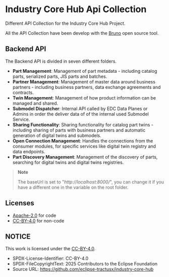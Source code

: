 # Industry Core Hub Api Collection
Different API Collection for the Industry Core Hub Project.

All the API Collection have been develop with the [Bruno](https://www.usebruno.com/) open source tool.

## Backend API
The Backend API is divided in seven different folders.
* **Part Management**: Management of part metadata - including catalog parts, serialized parts, JIS parts and batches.
* **Partner Management**: Management of master data around business partners - including business partners, data exchange agreements and contracts.
* **Twin Management**: Management of how product information can be managed and shared.
* **Submodel Dispatcher**: Internal API called by EDC Data Planes or Admins in order the deliver data of of the internal used Submodel Service.
* **Sharing Functionality**: Sharing functionality for catalog part twins - including sharing of parts with business partners and automatic generation of digital twins and submodels.
* **Open Connection Management**: Handles the connections from the consumer modules, for specific services like digital twin registry and data endpoints.
* **Part Discovery Management**: Management of the discovery of parts, searching for digital twins and digital twins registries.

> **Note**
>
> The baseUrl is set to "_http://localhost:8000/_", you can change it if you have a different one in the variable on the root folder.

## Licenses

- [Apache-2.0](https://raw.githubusercontent.com/eclipse-tractusx/industry-core-hub/main/LICENSE) for code
- [CC-BY-4.0](https://spdx.org/licenses/CC-BY-4.0.html) for non-code

## NOTICE

This work is licensed under the [CC-BY-4.0](https://creativecommons.org/licenses/by/4.0/legalcode).

- SPDX-License-Identifier: CC-BY-4.0
- SPDX-FileCopyrightText: 2025 Contributors to the Eclipse Foundation
- Source URL: https://github.com/eclipse-tractusx/industry-core-hub
